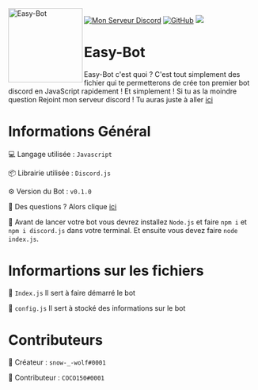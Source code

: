 <img align=left src="https://i.imgur.com/npAFMrO.png" width="150" alt="Easy-Bot" />

<a href="https://discord.gg/sWpDjNwdhu"><img src="https://img.shields.io/discord/787006944974995476?color=7289da&logo=discord&logoColor=white" alt="Mon Serveur Discord" /></a>
<a href="https://github.com/imsnowwolf/Easy-Bot"><img src="https://img.shields.io/github/stars/imsnowwolf/Easy-Bot?style=social" alt="GitHub" /></a>
[![](https://img.shields.io/badge/Discord.js-JavaScript-yellow.svg)](https://discord.js.org/#/)

# Easy-Bot
Easy-Bot c'est quoi ? C'est tout simplement des fichier qui te permetterons de crée ton premier bot discord en JavaScript rapidement ! Et simplement ! Si tu as la moindre question Rejoint mon serveur discord ! Tu auras juste à aller [ici](https://discord.gg/sWpDjNwdhu)

# Informations Général

💻 Langage utilisée : `Javascript`

📦 Librairie utilisée : `Discord.js`

⚙️ Version du Bot : `v0.1.0`

🧭 Des questions ? Alors clique [ici](https://discord.gg/sWpDjNwdhu)

📌 Avant de lancer votre bot vous devrez installez `Node.js` et faire `npm i` et `npm i discord.js` dans votre terminal. Et ensuite vous devez faire `node index.js`.

# Informartions sur les fichiers

📁 `Index.js` Il sert à faire démarré le bot

📁 `config.js` Il sert à stocké des informations sur le bot

# Contributeurs

👑 Créateur : `snow-_-wolf#0001`

💼 Contributeur : `COCO150#0001`
